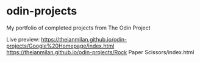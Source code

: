 # odin-projects
My portfolio of completed projects from The Odin Project

Live preview: 
https://theianmilan.github.io/odin-projects/Google%20Homepage/index.html
https://theianmilan.github.io/odin-projects/Rock Paper Scissors/index.html
